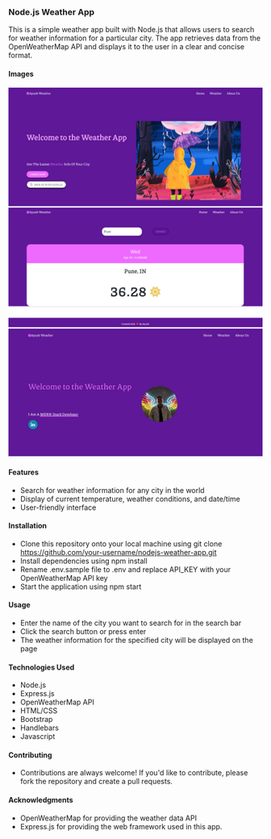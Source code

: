 

### Node.js Weather App
This is a simple weather app built with Node.js that allows users to search for weather information for a particular city. The app retrieves data from the OpenWeatherMap API and displays it to the user in a clear and concise format.

#### Images
![Weather App Screenshot](/screenshots/Screenshot_1.png)
![Weather App Screenshot](/screenshots/Screenshot_2.png)
![Weather App Screenshot](/screenshots/Screenshot_3.png)

#### Features
- Search for weather information for any city in the world
- Display of current temperature, weather conditions, and date/time
- User-friendly interface
#### Installation
- Clone this repository onto your local machine using git clone https://github.com/your-username/nodejs-weather-app.git
- Install dependencies using npm install
- Rename .env.sample file to .env and replace API_KEY with your OpenWeatherMap API key
- Start the application using npm start
#### Usage
- Enter the name of the city you want to search for in the search bar
- Click the search button or press enter
- The weather information for the specified city will be displayed on the page
#### Technologies Used
- Node.js
- Express.js
- OpenWeatherMap API
- HTML/CSS
- Bootstrap
- Handlebars
- Javascript
#### Contributing
- Contributions are always welcome! If you'd like to contribute, please fork the repository and create a pull requests.

#### Acknowledgments
- OpenWeatherMap for providing the weather data API
- Express.js for providing the web framework used in this app.
